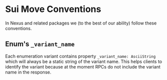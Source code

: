 # Sui Move Conventions

In Nexus and related packages we (to the best of our ability) follow these conventions.

## Enum's `_variant_name`

Each enumeration variant contains property `_variant_name: AsciiString` which will always be a static string of the variant name.
This helps clients to identify the variant because at the moment RPCs do not include the variant name in the response.

